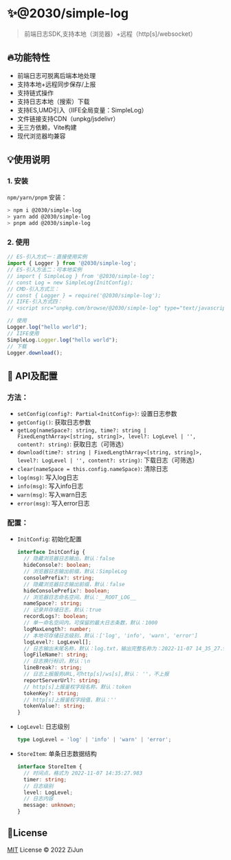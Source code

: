 # :sparkles:@2030/simple-log

> 前端日志SDK,支持本地（浏览器）+远程（http[s]/websocket）

## :fire:功能特性

- 前端日志可脱离后端本地处理
- 支持本地+远程同步保存/上报
- 支持链式操作
- 支持日志本地（搜索）下载
- 支持ES,UMD引入（IIFE全局变量：SimpleLog）
- 文件链接支持CDN（unpkg/jsdelivr）
- 无三方依赖，Vite构建
- 现代浏览器均兼容


## :bulb:使用说明

### 1. 安装
`npm/yarn/pnpm` 安装：
```bash
> npm i @2030/simple-log
> yarn add @2030/simple-log
> pnpm add @2030/simple-log
```

### 2. 使用

```typeScript
// ES-引入方式一：直接使用实例
import { Logger } from '@2030/simple-log';
// ES-引入方法二：可本地实例
// import { SimpleLog } from '@2030/simple-log';
// const Log = new SimpleLog(InitConfig);
// CMD-引入方式三：
// const { Logger } = require('@2030/simple-log');
// IIFE-引入方式四：
// <script src="unpkg.com/browse/@2030/simple-log" type="text/javascript"></script>

// 使用
Logger.log("hello world");
// IIFE使用
SimpleLog.Logger.log("hello world");
// 下载
Logger.download();
```
## :basketball: API及配置
### 方法：
- `setConfig(config?: Partial<InitConfig>)`: 设置日志参数
- `getConfig()`: 获取日志参数
- `getLog(nameSpace?: string, time?: string | FixedLengthArray<[string, string]>, level?: LogLevel | '', content?: string)`: 获取日志（可筛选）
- `download(time?: string | FixedLengthArray<[string, string]>, level?: LogLevel | '', content?: string)`: 下载日志（可筛选）
- `clear(nameSpace = this.config.nameSpace)`: 清除日志
- `log(msg)`: 写入log日志
- `info(msg)`: 写入info日志
- `warn(msg)`: 写入warn日志
- `error(msg)`: 写入error日志

### 配置：
- `InitConfig`: 初始化配置
  ```typescript
  interface InitConfig {
    // 隐藏浏览器日志输出，默认：false
    hideConsole?: boolean;
    // 浏览器日志输出前缀，默认：SimpleLog
    consolePrefix?: string;
    // 隐藏浏览器日志输出前缀，默认：false
    hideConsolePrefix?: boolean;
    // 浏览器日志命名空间，默认：__ROOT_LOG__
    nameSpace?: string;
    // 记录并存储日志，默认：true
    recordLogs?: boolean;
    // 单一命名空间内，可保留的最大日志条数，默认：1000
    logMaxLength?: number;
    // 本地可存储日志级别，默认：['log', 'info', 'warn', 'error']
    logLevel?: LogLevel[];
    // 日志输出末尾名称，默认：log.txt，输出完整名称为：2022-11-07 14_35_27.984-log.txt
    logFileName?: string;
    // 日志换行标识，默认：\n
    lineBreak?: string;
    // 日志上报服务URL,可http[s]/ws[s],默认： ''，不上报
    reportServerUrl?: string;
    // http[s]上报鉴权字段名称，默认：token
    tokenKey?: string;
    // http[s]上报鉴权字段值，默认：''
    tokenValue?: string;
  }
  ```
- `LogLevel`: 日志级别
  ```typescript
  type LogLevel = 'log' | 'info' | 'warn' | 'error';
  ```
- `StoreItem`: 单条日志数据结构
  ```typescript
  interface StoreItem {
    // 时间点，格式为 2022-11-07 14:35:27.983
    timer: string;
    // 日志级别
    level: LogLevel;
    // 日志内容
    message: unknown;
  }
  ```


## :key:License

[MIT](./LICENSE) License &copy; 2022 ZiJun
